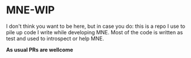 MNE-WIP
=======

I don't think you want to be here, but in case you do: this is a repo I use to
pile up code I write while developing MNE. Most of the code is written as test
and used to introspect or help MNE.

**As usual PRs are wellcome**
